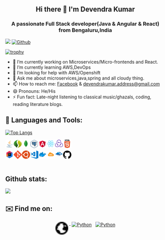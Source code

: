 
## <p align="center">Hi there 👋  I'm Devendra Kumar </p>


### <p align="center"> A passionate Full Stack developer(Java & Angular &  React) from Bengaluru,India</p>

![](https://visitor-badge.laobi.icu/badge?page_id=devendra-kmr) [![Github](https://img.shields.io/github/followers/devendra-kmr?label=Follow&style=social)](https://github.com/devendra-kmr)


[![trophy](https://github-profile-trophy.vercel.app/?username=devendra-kmr)](https://github.com/ryo-ma/github-profile-trophy)




<!--
**devendra-kmr/devendra-kmr** is a ✨ _special_ ✨ repository because its `README.md` (this file) appears on your GitHub profile.
Here are some ideas to get you started:
-->

<!--- 👯 I’m looking to collaborate on ... -->
- 🔭 I’m currently working on Microservices/Micro-frontends and React.
- 🌱 I’m currently learning AWS,DevOps
- 🤔 I’m looking for help with AWS/Openshift
- 💬 Ask me about microservices,java,spring and all cloudy thing.
- 📫 How to reach me: [Facebook](https://www.facebook.com/JavaPioneer) & devendrakumar.address@gmail.com
- 😄 Pronouns: He/His
- ⚡ Fun fact: Late-night listening to classical music/ghazals, coding, reading literature blogs.






## 🧰 Languages and Tools:
<!--
![](https://img.shields.io/badge/OS-Linux-informational?style=flat&logo=linux&logoColor=white&color=blue)
![](https://img.shields.io/badge/Editor-VSCode-informational?style=flat&logo=visual-studio-code&logoColor=white&color=blue)
![](https://img.shields.io/badge/Language-Typescript-informational?style=flat&logo=javascript&logoColor=white&color=blue)
![](https://img.shields.io/badge/Tools-Git-informational?style=flat&logo=git&logoColor=white&color=blue)
![](https://img.shields.io/badge/State_management-Redux-informational?style=flat&logo=redux&logoColor=white&color=blue)
![](https://img.shields.io/badge/Database-MongoDB-informational?style=flat&logo=mongodb&logoColor=white&color=blue)
-->

[![Top Langs](https://github-readme-stats.vercel.app/api/top-langs/?username=anuraghazra&layout=compact)](https://github.com/anuraghazra/github-readme-stats)
<!--
<p align="left">&nbsp;&nbsp;&nbsp;&nbsp;&nbsp;&nbsp;&nbsp;&nbsp;&nbsp;&nbsp;&nbsp;&nbsp;&nbsp;&nbsp;&nbsp;&nbsp;&nbsp;&nbsp;&nbsp;&nbsp;&nbsp;&nbsp;&nbsp;
 <img src="https://raw.githubusercontent.com/github/explore/80688e429a7d4ef2fca1e82350fe8e3517d3494d/topics/javascript/javascript.png" alt="Javascript" height="40" style="vertical-align:top; margin:4px">
<img src="https://raw.githubusercontent.com/github/explore/80688e429a7d4ef2fca1e82350fe8e3517d3494d/topics/java/java.png" alt="Java" height="50" style="vertical-align:top; margin:8px">
<img src="https://raw.githubusercontent.com/github/explore/80688e429a7d4ef2fca1e82350fe8e3517d3494d/topics/visual-studio-code/visual-studio-code.png" alt="VS Code" height="40" style="vertical-align:top; margin:4px">
</p>
-->



<!--![](https://img.shields.io/badge/Faas-Firebase-informational?style=flat&logo=firebase&logoColor=white&color=blue)
![](https://img.shields.io/badge/Style-@Material_UI,_Theme_UI-informational?style=flat&logo=material-ui&logoColor=white&color=blue)
![](https://img.shields.io/badge/Headless_CMS-Sanity.io,_Prismic,_NetlifyCMS,_Strapi-informational?style=flat&white&color=blue) 
![](https://img.shields.io/badge/Tests-Jest-informational?style=flat&logo=jest&logoColor=white&color=blue)
![](https://img.shields.io/badge/Linter-Eslint-informational?style=flat&logo=eslint&logoColor=white&color=blue)
![](https://img.shields.io/badge/Formatter-Prettier-informational?style=flat&logo=prettier&logoColor=white&color=blue)
![](https://img.shields.io/badge/Cloud-Netlify-informational?style=flat&logo=netlify&logoColor=white&color=blue)
![](https://img.shields.io/badge/Cloud-Vercel-informational?style=flat&logo=vercel&logoColor=white&color=blue)
![](https://img.shields.io/badge/Cloud-Heroku-informational?style=flat&logo=Heroku&logoColor=white&color=blue)
![](https://img.shields.io/badge/Cloud-OVH-informational?style=flat&logo=ovh&logoColor=white&color=blue) 
![](https://img.shields.io/badge/Database-MySql-informational?style=flat&logo=mysql&logoColor=white&color=blue)
![](https://img.shields.io/badge/Framework-Express-informational?style=flat&logo=node.js&logoColor=white&color=blue)
--> 

<div>
    <img align="left" title="" alt="Ubuntu" width="26px" style="max-width: 100%; margin-bottom: 4px;" 
    src="https://github.com/devendra-kmr/my-assest/blob/master/logo/java.png"/>
   <img align="left" title="" alt="Ubuntu" width="26px" style="max-width: 100%; margin-bottom: 4px;" 
    src="https://github.com/devendra-kmr/my-assest/blob/master/logo/spring.png"/>
 
  <img align="left" title="" alt="Ubuntu" width="26px" style="max-width: 100%; margin-bottom: 4px;" 
    src="https://github.com/devendra-kmr/my-assest/blob/master/logo/mongodb.png"/>
  <img align="left" title="" alt="Ubuntu" width="26px" style="max-width: 100%; margin-bottom: 4px;" 
    src="https://github.com/devendra-kmr/my-assest/blob/master/logo/postgres.png"/>
   <img align="left" title="" alt="Ubuntu" width="26px" style="max-width: 100%; margin-bottom: 4px;" 
    src="https://github.com/devendra-kmr/my-assest/blob/master/logo/angular.png"/>
  <img align="left" title="" alt="Ubuntu" width="26px" style="max-width: 100%; margin-bottom: 4px;" 
    src="https://github.com/devendra-kmr/my-assest/blob/master/logo/react.png"/>
  <img align="left" title="" alt="Ubuntu" width="26px" style="max-width: 100%; margin-bottom: 4px;" 
    src="https://github.com/devendra-kmr/my-assest/blob/master/logo/redux.png"/>
    <img align="left" title="" alt="Ubuntu" width="26px" style="max-width: 100%; margin-bottom: 4px;" 
    src="https://github.com/devendra-kmr/my-assest/blob/master/logo/html.png"/>
 <br></br>
   <img align="left" title="" alt="Ubuntu" width="26px" style="max-width: 100%; margin-bottom: 4px;" 
    src="https://github.com/devendra-kmr/my-assest/blob/master/logo/ij.png"/>
   <img align="left" title="" alt="Ubuntu" width="26px" style="max-width: 100%; margin-bottom: 4px;" 
    src="https://github.com/devendra-kmr/my-assest/blob/master/logo/git.png"/>
    <img align="left" title="" alt="Ubuntu" width="26px" style="max-width: 100%; margin-bottom: 4px;" 
    src="https://github.com/devendra-kmr/my-assest/blob/master/logo/ubuntu.png"/>
      <img align="left" title="" alt="Ubuntu" width="26px" style="max-width: 100%; margin-bottom: 4px;" 
    src="https://github.com/devendra-kmr/my-assest/blob/master/logo/visual-studio-code.png"/>
          <img align="left" title="" alt="Ubuntu" width="26px" style="max-width: 100%; margin-bottom: 4px;" 
    src="https://github.com/devendra-kmr/my-assest/blob/master/logo/docker.png"/>
              <img align="left" title="" alt="Ubuntu" width="26px" style="max-width: 100%; margin-bottom: 4px;" 
    src="https://github.com/devendra-kmr/my-assest/blob/master/logo/aws.png"/>
    <img align="left" title="" alt="Ubuntu" width="26px" style="max-width: 100%; margin-bottom: 4px;" 
    src="https://github.com/devendra-kmr/my-assest/blob/master/logo/cloud.jpeg"/>
              <img align="left" title="" alt="Ubuntu" width="26px" style="max-width: 100%; margin-bottom: 4px;" 
    src="https://github.com/devendra-kmr/my-assest/blob/master/logo/github.png"/>
    
   
    
 </div>
 <br></br>
<!--
<div>
    <img align="left" title="" alt="Ubuntu" width="26px" style="max-width: 100%; margin-bottom: 4px;" 
    src="https://github.com/Junscuzzy/Junscuzzy/blob/master/assets/ubuntu.png"/>
    <img align="left" title="Visual Studio Code" alt="Visual Studio Code" width="26px" style="max-width: 100%; margin-bottom: 4px;" 
    src="https://github.com/Junscuzzy/Junscuzzy/blob/master/assets/visual-studio-code.png"/>
    <img align="left" title="html" alt="html" width="26px" style="max-width: 100%; margin-bottom: 4px;" 
    src="https://github.com/Junscuzzy/Junscuzzy/blob/master/assets/html.png"/>
    <img align="left" title="css" alt="css" width="26px" style="max-width: 100%; margin-bottom: 4px;" 
    src="https://github.com/Junscuzzy/Junscuzzy/blob/master/assets/css.png"/>
    <img align="left" title="sass" alt="sass" width="26px" style="max-width: 100%; margin-bottom: 4px;" 
    src="https://github.com/Junscuzzy/Junscuzzy/blob/master/assets/sass.png"/>
    <img align="left" title="javascript" alt="javascript" width="26px" style="max-width: 100%; margin-bottom: 4px;" 
    src="https://github.com/Junscuzzy/Junscuzzy/blob/master/assets/javascript.png"/>
    <img align="left" title="typescript" alt="typescript" width="26px" style="max-width: 100%; margin-bottom: 4px;" 
    src="https://github.com/Junscuzzy/Junscuzzy/blob/master/assets/typescript.png"/>
    <img align="left" title="react" alt="react" width="26px" style="max-width: 100%; margin-bottom: 4px;" 
    src="https://github.com/Junscuzzy/Junscuzzy/blob/master/assets/react.png"/>
    <img align="left" title="redux" alt="redux" width="26px" style="max-width: 100%; margin-bottom: 4px;" 
    src="https://github.com/Junscuzzy/Junscuzzy/blob/master/assets/redux.png"/>
    <img align="left" title="@material-ui" alt="@material-ui" width="26px" style="max-width: 100%; margin-bottom: 4px;" 
    src="https://github.com/Junscuzzy/Junscuzzy/blob/master/assets/mui.png"/>
    <img align="left" title="gatsby" alt="gatsby" width="26px" style="max-width: 100%; margin-bottom: 4px;" 
    src="https://github.com/Junscuzzy/Junscuzzy/blob/master/assets/gatsby.png"/>
    <img align="left" title="jest" alt="jest" width="26px" style="max-width: 100%; margin-bottom: 4px;" 
    src="https://github.com/Junscuzzy/Junscuzzy/blob/master/assets/jest.png"/>
    <img align="left" title="NodeJS" alt="NodeJS" width="26px" style="max-width: 100%; margin-bottom: 4px;" 
    src="https://github.com/Junscuzzy/Junscuzzy/blob/master/assets/nodejs.png"/>
    <img align="left" title="mysql" alt="mysql" width="26px" style="max-width: 100%; margin-bottom: 4px;" 
    src="https://github.com/Junscuzzy/Junscuzzy/blob/master/assets/mysql.png"/>
    <img align="left" title="mongodb" alt="mongodb" width="26px" style="max-width: 100%; margin-bottom: 4px;" 
    src="https://github.com/Junscuzzy/Junscuzzy/blob/master/assets/mongodb.png"/>
    <img align="left" title="git" alt="git" width="26px" style="max-width: 100%; margin-bottom: 4px;" 
    src="https://github.com/Junscuzzy/Junscuzzy/blob/master/assets/git.png"/>
    <img align="left" title="github" alt="github" width="26px" style="max-width: 100%; margin-bottom: 4px;" 
    src="https://github.com/Junscuzzy/Junscuzzy/blob/master/assets/github.png"/>
    <img align="left" title="netlify" alt="netlify" width="26px" style="max-width: 100%; margin-bottom: 4px;" 
    src="https://github.com/Junscuzzy/Junscuzzy/blob/master/assets/netlify.svg"/>

  <br/>
</div>
-->

## Github stats:

<img src="https://github-readme-stats.vercel.app/api?username=devendra-kmr&&show_icons=true"/> 



<!--   ## Used language stats:
![GitHub stats](https://github-readme-stats.vercel.app/api?username=devendra-kmr&show_icons=true&theme=tokyonight)
-->


<!--
[![Top Langs](https://github-readme-stats.vercel.app/api/top-langs/?username=anuraghazra&layout=compact)](https://github.com/anuraghazra/github-readme-stats)
-->
<!--
![Top Langs](https://github-readme-stats.vercel.app/api/top-langs/?username=devendra-kmr&theme=tokyonight)
-->

## ✉️ Find me on:


<p align="center">
 <a href="https://devendra-kmr.github.io/" target="_blank" rel="noopener noreferrer"> <img src="https://raw.githubusercontent.com/iconic/open-iconic/master/svg/globe.svg" alt="Python" height="40" style="vertical-align:top; margin:4px"> </a>
 <a href="https://www.linkedin.com/in/devendra-kumar-kmr/" target="_blank" rel="noopener noreferrer"> <img src="https://cdn.jsdelivr.net/npm/simple-icons@v3/icons/linkedin.svg" alt="Python" height="40" style="vertical-align:top; margin:4px"></a>
 <a href="mailto:devendrakumar.address@gmail.com"> <img src="https://cdn.jsdelivr.net/npm/simple-icons@v3/icons/gmail.svg" alt="Python" height="40" style="vertical-align:top; margin:4px"></a>
</p>



